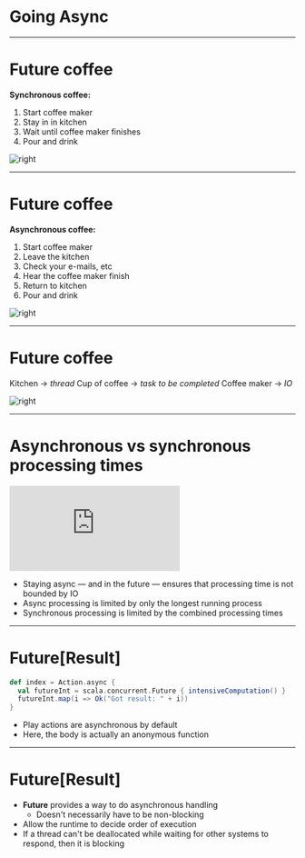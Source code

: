 # Going Async

---

# Future coffee

**Synchronous coffee:**
1. Start coffee maker
2. Stay in in kitchen
3. Wait until coffee maker finishes
4. Pour and drink

![right](https://dl.dropboxusercontent.com/u/14279899/Deckset/play_workshop/color-correct-coffee-cropped.jpg)

---

# Future coffee

**Asynchronous coffee:**
1. Start coffee maker
2. Leave the kitchen
3. Check your e-mails, etc
4. Hear the coffee maker finish
5. Return to kitchen
6. Pour and drink

![right](https://dl.dropboxusercontent.com/u/14279899/Deckset/play_workshop/color-correct-coffee-cropped.jpg)

---

# Future coffee

Kitchen → _thread_
Cup of coffee → _task to be completed_
Coffee maker → _IO_

![right](https://dl.dropboxusercontent.com/u/14279899/Deckset/play_workshop/color-correct-coffee-cropped.jpg)

---

# Asynchronous vs synchronous processing times

![right fit](https://dl.dropboxusercontent.com/u/14279899/Deckset/play_workshop/asynch-vs-synch-timings-9554.pdf)

- Staying async — and in the future — ensures that processing time is not bounded by IO
- Async processing is limited by only the longest running process
- Synchronous processing is limited by the combined processing times

---

# Future[Result]

```scala
def index = Action.async {
  val futureInt = scala.concurrent.Future { intensiveComputation() }
  futureInt.map(i => Ok("Got result: " + i))
}
```

- Play actions are asynchronous by default
- Here, the body is actually an anonymous function

---

# Future[Result]

- **Future** provides a way to do asynchronous handling
    - Doesn't necessarily have to be non-blocking
- Allow the runtime to decide order of execution
- If a thread can't be deallocated while waiting for other systems to respond, then it is blocking
